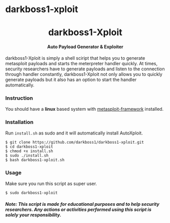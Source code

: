 # darkboss1-xploit
<h1 align="center">darkboss1-Xploit</h4>


<h4 align="center">Auto Payload Generator & Exploiter</h4>

darkboss1-Xploit is simply a shell sciript that helps you to generate metasploit payloads and starts the meterpreter handler quickly. At times, security researchers have to generate payloads and listen to the connection through handler constantly, darkboss1-Xploit not only allows you to quickly generate payloads but it also has an option to start the handler automatically. 

### Instruction
You should have a <b>linux</b> based system with <a href="https://github.com/rapid7/metasploit-framework/wiki/Nightly-Installers#installing-metasploit-on-linux--mac-os-x">metasploit-framework</a> installed. 

### Installation
Run `install.sh` as sudo and it will automatically install AutoXploit.
```
$ git clone https://github.com/darkboss1/darkboss1-xploit.git
$ cd darkboss1-xploit
$ chmod +x install.sh
$ sudo ./install.sh
$ bash darkboss1-xploit.sh
```

### Usage
Make sure you run this script as super user.
```
$ sudo darkboss1-xploit
```
##### Note: This script is made for educational purposes and to help security researchers. Any actions or activities performed using this script is solely your responsibility.
